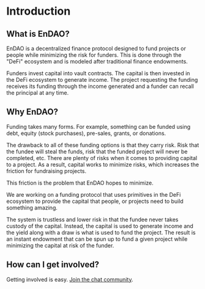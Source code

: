 # Introduction

## What is EnDAO?

EnDAO is a decentralized finance protocol designed to fund projects or people while minimizing the risk for funders. This is done through the "DeFi" ecosystem and is modeled after traditional finance endowments.

Funders invest capital into vault contracts. The capital is then invested in the DeFi ecosystem to generate income. The project requesting the funding receives its funding through the income generated and a funder can recall the principal at any time.

## Why EnDAO?

Funding takes many forms. For example, something can be funded using debt, equity (stock purchases), pre-sales, grants, or donations.

The drawback to all of these funding options is that they carry risk. Risk that the fundee will steal the funds, risk that the funded project will never be completed, etc. There are plenty of risks when it comes to providing capital to a project. As a result, capital works to minimize risks, which increases the friction for fundraising projects.

This friction is the problem that EnDAO hopes to minimize.

We are working on a funding protocol that uses primitives in the DeFi ecosystem to provide the capital that people, or projects need to build something amazing.

The system is trustless and lower risk in that the fundee never takes custody of the capital. Instead, the capital is used to generate income and the yield along with a draw is what is used to fund the project. The result is an instant endowment that can be spun up to fund a given project while minimizing the capital at risk of the funder.

## How can I get involved?

Getting involved is easy. [Join the chat community](https://discord.gg/2zYMwgKnWb).
